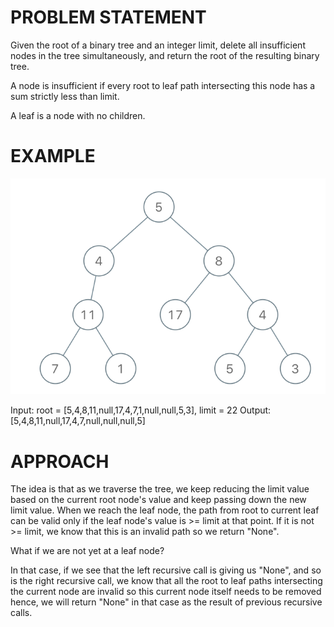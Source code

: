 # PROBLEM STATEMENT

Given the root of a binary tree and an integer limit, delete all insufficient nodes in the tree simultaneously, and return the root of the resulting binary tree.

A node is insufficient if every root to leaf path intersecting this node has a sum strictly less than limit.

A leaf is a node with no children.

# EXAMPLE

![alt text](image.png)

Input: root = [5,4,8,11,null,17,4,7,1,null,null,5,3], limit = 22
Output: [5,4,8,11,null,17,4,7,null,null,null,5]

# APPROACH

The idea is that as we traverse the tree, we keep reducing the limit value based on the current root node's value and keep passing down the new limit value. When we reach the leaf node, the path from root to current leaf can be valid only if the leaf node's value is >= limit at that point. If it is not >= limit, we know that this is an invalid path so we return "None".

What if we are not yet at a leaf node?

In that case, if we see that the left recursive call is giving us "None", and so is the right recursive call, we know that all the root to leaf paths intersecting the current node are invalid so this current node itself needs to be removed hence, we will return "None" in that case as the result of previous recursive calls.